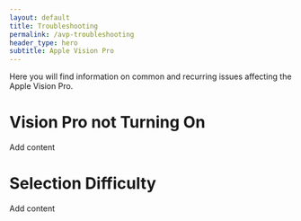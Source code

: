 ```yaml
---
layout: default
title: Troubleshooting
permalink: /avp-troubleshooting
header_type: hero
subtitle: Apple Vision Pro
---
```


Here you will find information on common and recurring issues affecting the Apple Vision Pro.

# Vision Pro not Turning On

Add content

# Selection Difficulty

Add content